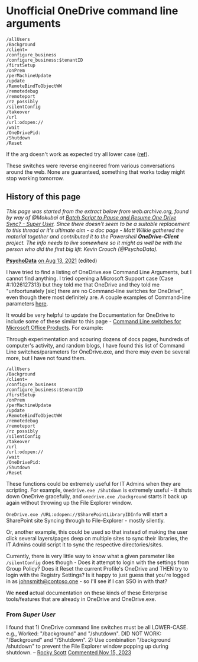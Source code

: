 # Unofficial OneDrive command line arguments

```
/allUsers
/Background
/client= 
/configure_business
/configure_business:$tenantID
/firstSetup
/onPrem
/perMachineUpdate
/update
/RemoteBindToObjectWW
/remotedebug
/remoteport
/rz possibly
/silentConfig
/takeover
/url
/url:odopen://
/wait
/OneDrivePid:
/Shutdown
/Reset
```

If the arg doesn't work as expected try all lower case ([ref](https://superuser.com/questions/1742608/batch-script-to-pause-and-resume-one-drive-sync/1742609?noredirect=1#comment2856841_1742609)).

These switches were reverse engineered from various conversations around the web. None are guaranteed, something that works today might stop working tomorrow.



## History of this page

*This page was started from the extract below from web.archive.org, found by way of @Mokubai at [Batch Script to Pause and Resume One Drive Sync? - Super User](https://superuser.com/questions/1742608/batch-script-to-pause-and-resume-one-drive-sync/).  Since there doesn't seem to be a suitable replacement to this thread or it's ultimate aim - a doc page - Matt Wilkie gathered the material together and contributed it to the Powershell ***OneDrive-Client***  project. The info needs to live somewhere so it might as well be with the person who did the first big lift: Kevin Crouch (@PsychoData).*



**[PsychoData](https://web.archive.org/web/20220702175528/https://github.com/PsychoData)**  [on Aug 13, 2021](https://web.archive.org/web/20220702175528/https://github.com/MicrosoftDocs/OfficeDocs-SharePoint/issues/2905#issue-970562486) (edited)

I have tried to find a listing of OneDrive.exe Command  Line Arguments, but I cannot find anything. I tried opening a Microsoft Support case (Case #:1026127313) but they told me that OneDrive and they  told me "unfoortunately [sic] there are no Command-line switches for  OneDrive", even though there most definitely are. A couple examples of  Command-line parameters [here](https://web.archive.org/web/20220702175528/https://docs.microsoft.com/en-us/onedrive/plan-onedrive-enterprise#install-onedrive-on-windows-devices-by-using-scripting-methods).

It would be very helpful to update the Documentation for OneDrive to include some of  these similar to this page - [Command Line switches for Microsoft Office Products](https://web.archive.org/web/20220702175528/https://support.microsoft.com/en-us/office/command-line-switches-for-microsoft-office-products-079164cd-4ef5-4178-b235-441737deb3a6). For example:

Through experimentation and scouring dozens of docs pages,  hundreds of computer's activity, and random blogs, I have found this  list of Command Line switches/parameters for OneDrive.exe, and there may  even be several more, but I have not found them.

```
/allUsers
/Background
/client= 
/configure_business
/configure_business:$tenantID
/firstSetup
/onPrem
/perMachineUpdate
/update
/RemoteBindToObjectWW
/remotedebug
/remoteport
/rz possibly
/silentConfig
/takeover
/url
/url:odopen://
/wait
/OneDrivePid:
/Shutdown
/Reset
```

These functions could be extremely useful for IT Admins when they are scripting. For example, `Onedrive.exe /Shutdown` is extremely useful - it shuts down OneDrive gracefully, and `onedrive.exe /background` starts it back up again without throwing up the File Explorer window.

`OneDrive.exe /URL:odopen://$SharePointLibraryIDInfo` will start a SharePoint site Syncing through to File-Explorer - mostly silently.  

Or, another example, this could be used so that instead of making the user click several layers/pages deep on multiple sites to sync their libraries, the IT Admins could script it to sync the respective directories/sites.

Currently, there is very little way to know what a given parameter like `/silentConfig` does though - Does it attempt to login with the settings from Group Policy? Does it Reset the current Profile's OneDrive and THEN try to login with the Registry Settings? Is it happy to just guess that you're logged in as [johnsmith@contoso.one](https://web.archive.org/web/20220702175528/mailto:johnsmith@contoso.one) - so I'll see if I can SSO in with that?

We ****need**** actual documentation on these kinds of these Enterprise tools/features that are already in OneDrive and OneDrive.exe.



### From *Super User*

I found that 1) OneDrive command line switches must be all LOWER-CASE. e.g., Worked: "/background" and "/shutdown". DID NOT WORK: "/Background" and "/Shutdown". 2) Use combination "/background /shutdown" to prevent the File Explorer window popping up during shutdown. – [Rocky Scott](https://superuser.com/users/424079/rocky-scott "119 reputation") [Commented Nov 15, 2023](https://superuser.com/questions/1742608/batch-script-to-pause-and-resume-one-drive-sync/1742609?noredirect=1#comment2856841_1742609)
